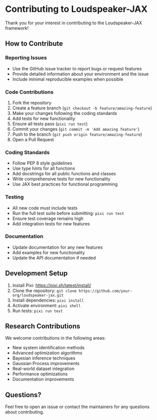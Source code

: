 # Contributing to Loudspeaker-JAX

Thank you for your interest in contributing to the Loudspeaker-JAX framework!

## How to Contribute

### Reporting Issues

- Use the GitHub issue tracker to report bugs or request features
- Provide detailed information about your environment and the issue
- Include minimal reproducible examples when possible

### Code Contributions

1. Fork the repository
2. Create a feature branch (`git checkout -b feature/amazing-feature`)
3. Make your changes following the coding standards
4. Add tests for new functionality
5. Ensure all tests pass (`pixi run test`)
6. Commit your changes (`git commit -m 'Add amazing feature'`)
7. Push to the branch (`git push origin feature/amazing-feature`)
8. Open a Pull Request

### Coding Standards

- Follow PEP 8 style guidelines
- Use type hints for all functions
- Add docstrings for all public functions and classes
- Write comprehensive tests for new functionality
- Use JAX best practices for functional programming

### Testing

- All new code must include tests
- Run the full test suite before submitting: `pixi run test`
- Ensure test coverage remains high
- Add integration tests for new features

### Documentation

- Update documentation for any new features
- Add examples for new functionality
- Update the API documentation if needed

## Development Setup

1. Install Pixi: https://pixi.sh/latest/install/
2. Clone the repository: `git clone https://github.com/your-org/loudspeaker-jax.git`
3. Install dependencies: `pixi install`
4. Activate environment: `pixi shell`
5. Run tests: `pixi run test`

## Research Contributions

We welcome contributions in the following areas:

- New system identification methods
- Advanced optimization algorithms
- Bayesian inference techniques
- Gaussian Process improvements
- Real-world dataset integration
- Performance optimizations
- Documentation improvements

## Questions?

Feel free to open an issue or contact the maintainers for any questions about contributing.
